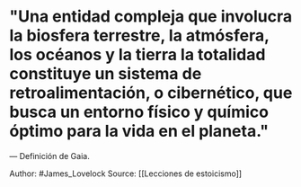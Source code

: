 # "Una entidad compleja que involucra la biosfera terrestre, la atmósfera, los océanos y la tierra la totalidad constituye un sistema de retroalimentación, o cibernético, que busca un entorno físico y químico óptimo para la vida en el planeta." 

— Definición de Gaia.

Author: #James_Lovelock 
Source: [[Lecciones de estoicismo]]
